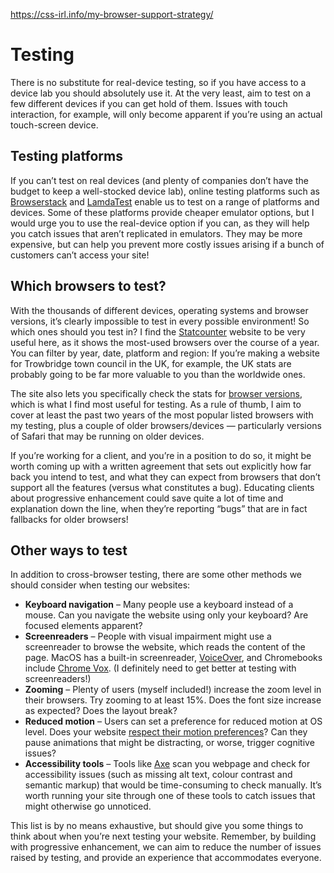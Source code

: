 
https://css-irl.info/my-browser-support-strategy/

# Testing

There is no substitute for real-device testing, so if you have access to a device lab you should absolutely use it. At the very least, aim to test on a few different devices if you can get hold of them. Issues with touch interaction, for example, will only become apparent if you’re using an actual touch-screen device.

## Testing platforms

If you can’t test on real devices (and plenty of companies don’t have the budget to keep a well-stocked device lab), online testing platforms such as [Browserstack](https://www.browserstack.com/) and [LamdaTest](https://www.lambdatest.com/) enable us to test on a range of platforms and devices. Some of these platforms provide cheaper emulator options, but I would urge you to use the real-device option if you can, as they will help you catch issues that aren’t replicated in emulators. They may be more expensive, but can help you prevent more costly issues arising if a bunch of customers can’t access your site!

## Which browsers to test?

With the thousands of different devices, operating systems and browser versions, it’s clearly impossible to test in every possible environment! So which ones should you test in? I find the [Statcounter](https://gs.statcounter.com/browser-market-share) website to be very useful here, as it shows the most-used browsers over the course of a year. You can filter by year, date, platform and region: If you’re making a website for Trowbridge town council in the UK, for example, the UK stats are probably going to be far more valuable to you than the worldwide ones.

The site also lets you specifically check the stats for [browser versions](https://gs.statcounter.com/browser-version-market-share), which is what I find most useful for testing. As a rule of thumb, I aim to cover at least the past two years of the most popular listed browsers with my testing, plus a couple of older browsers/devices — particularly versions of Safari that may be running on older devices.

If you’re working for a client, and you’re in a position to do so, it might be worth coming up with a written agreement that sets out explicitly how far back you intend to test, and what they can expect from browsers that don’t support all the features (versus what constitutes a bug). Educating clients about progressive enhancement could save quite a lot of time and explanation down the line, when they’re reporting “bugs” that are in fact fallbacks for older browsers!

## Other ways to test

In addition to cross-browser testing, there are some other methods we should consider when testing our websites:

- **Keyboard navigation** – Many people use a keyboard instead of a mouse. Can you navigate the website using only your keyboard? Are focused elements apparent?
- **Screenreaders** – People with visual impairment might use a screenreader to browse the website, which reads the content of the page. MacOS has a built-in screenreader, [VoiceOver](https://www.apple.com/voiceover/info/guide/_1121.html), and Chromebooks include [Chrome Vox](https://support.google.com/accessibility/answer/7031755?hl=en). (I definitely need to get better at testing with screenreaders!)
- **Zooming** – Plenty of users (myself included!) increase the zoom level in their browsers. Try zooming to at least 15%. Does the font size increase as expected? Does the layout break?
- **Reduced motion** – Users can set a preference for reduced motion at OS level. Does your website [respect their motion preferences](https://www.smashingmagazine.com/2021/10/respecting-users-motion-preferences/)? Can they pause animations that might be distracting, or worse, trigger cognitive issues?
- **Accessibility tools** – Tools like [Axe](https://www.deque.com/axe/) scan you webpage and check for accessibility issues (such as missing alt text, colour contrast and semantic markup) that would be time-consuming to check manually. It’s worth running your site through one of these tools to catch issues that might otherwise go unnoticed.

This list is by no means exhaustive, but should give you some things to think about when you’re next testing your website. Remember, by building with progressive enhancement, we can aim to reduce the number of issues raised by testing, and provide an experience that accommodates everyone.
